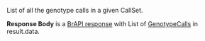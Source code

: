 
List of all the genotype calls in a given CallSet.

**Response Body** is a [BrAPI response](#brapilistresponsetemplate) with List of [GenotypeCalls](#genotypecallsresourceexample) in result.data.


